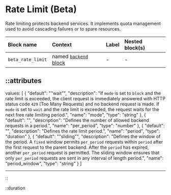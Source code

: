 # Rate Limit (Beta)

Rate limiting protects backend services. It implements quota management used to avoid cascading failures or to spare resources.

| Block name        | Context                         | Label | Nested block(s) |
| :---------------- | :------------------------------ | :---- | :-------------- |
| `beta_rate_limit` | named [`backend` block](/configuration/block/backend)| -     | -               |

::attributes
---
values: [
  {
    "default": "\"wait\"",
    "description": "If `mode` is set to `block` and the rate limit is exceeded, the client request is immediately answered with HTTP status code `429` (Too Many Requests) and no backend request is made. If `mode` is set to `wait` and the rate limit is exceeded, the request waits for the next free rate limiting period.",
    "name": "mode",
    "type": "string"
  },
  {
    "default": "",
    "description": "Defines the number of allowed backend requests in a period.",
    "name": "per_period",
    "type": "number"
  },
  {
    "default": "",
    "description": "Defines the rate limit period.",
    "name": "period",
    "type": "duration"
  },
  {
    "default": "\"sliding\"",
    "description": "Defines the window of the period. A `fixed` window permits `per_period` requests within `period` after the first request to the parent backend. After the `period` has expired, another `per_period` request is permitted. The sliding window ensures that only `per_period` requests are sent in any interval of length period.",
    "name": "period_window",
    "type": "string"
  }
]

---
::

::duration
